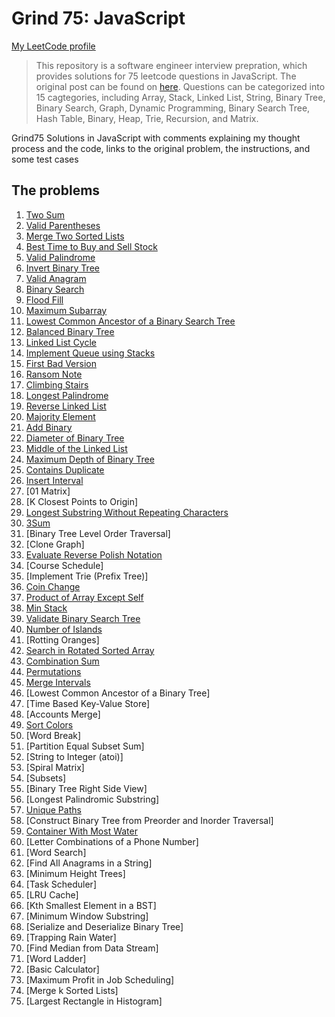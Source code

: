# Grind 75: JavaScript

[My LeetCode profile](https://leetcode.com/brendondsouza/)

> This repository is a software engineer interview prepration, which provides solutions for 75 leetcode questions in JavaScript. The original post can be found on [here](https://www.techinterviewhandbook.org/grind75?grouping=topics&order=difficulty&hours=8). Questions can be categorized into 15 cagtegories, including Array, Stack, Linked List, String, Binary Tree, Binary Search, Graph, Dynamic Programming, Binary Search Tree, Hash Table, Binary, Heap, Trie, Recursion, and Matrix.

Grind75 Solutions in JavaScript with comments explaining my thought process and the code, links to the original problem, the instructions, and some test cases

## The problems
1. [Two Sum](https://github.com/brendondsouza/Grind75/blob/main/two-sum.js)
2. [Valid Parentheses](https://github.com/brendondsouza/Grind75/blob/main/valid-parenthesis.js)
3. [Merge Two Sorted Lists](https://github.com/brendondsouza/Grind75/blob/main/merge-two-sorted-lists.js)
4. [Best Time to Buy and Sell Stock](https://github.com/brendondsouza/Grind75/blob/main/best-time-to-buy-and-sell-stock.js)
5. [Valid Palindrome](https://github.com/brendondsouza/Grind75/blob/main/valid-palindrome.js)
6. [Invert Binary Tree](https://github.com/brendondsouza/Grind75/blob/main/invert-binary-tree.js)
7. [Valid Anagram](https://github.com/brendondsouza/Grind75/blob/main/valid-anagram.js)
8. [Binary Search](https://github.com/brendondsouza/Grind75/blob/main/binary-search.js)
9. [Flood Fill](https://github.com/brendondsouza/Grind75/blob/main/flood-fill.js)
10. [Maximum Subarray](https://github.com/brendondsouza/Grind75/blob/main/maximum-subarray.js)
11. [Lowest Common Ancestor of a Binary Search Tree](https://github.com/brendondsouza/Grind75/blob/main/lowest-common-ancestor-binary-search-tree.js)
12. [Balanced Binary Tree](https://github.com/brendondsouza/Grind75/blob/main/balanced-binary-tree.js)
13. [Linked List Cycle](https://github.com/brendondsouza/Grind75/blob/main/linked-list-cycle.js)
14. [Implement Queue using Stacks](https://github.com/brendondsouza/Grind75/blob/main/implement-queue-using-stacks.js)
15. [First Bad Version](https://github.com/brendondsouza/Grind75/blob/main/first-bad-version.js)
16. [Ransom Note](https://github.com/brendondsouza/Grind75/blob/main/ransom-note.js)
17. [Climbing Stairs](https://github.com/brendondsouza/Grind75/blob/main/climbing-stairs.js)
18. [Longest Palindrome](https://github.com/brendondsouza/Grind75/blob/main/longest-palindrome.js)
19. [Reverse Linked List](https://github.com/brendondsouza/Grind75/blob/main/reverse-linked-list.js)
20. [Majority Element](https://github.com/brendondsouza/Grind75/blob/main/majority-element.js)
21. [Add Binary](https://github.com/brendondsouza/Grind75/blob/main/add-binary.js)
22. [Diameter of Binary Tree](https://github.com/brendondsouza/Grind75/blob/main/depth-of-a-binary-tree.js)
23. [Middle of the Linked List](https://github.com/brendondsouza/Grind75/blob/main/middle-of-the-linked-list.js)
24. [Maximum Depth of Binary Tree](https://github.com/brendondsouza/Grind75/blob/main/maximum-depth-of-binary-tree.js)
25. [Contains Duplicate](https://github.com/brendondsouza/Grind75/blob/main/contains-duplicates.js)
26. [Insert Interval](https://github.com/brendondsouza/Grind75/blob/main/insert-intervals.js)
27. [01 Matrix]
28. [K Closest Points to Origin]
29. [Longest Substring Without Repeating Characters](https://github.com/brendondsouza/Grind75/blob/main/longest-substring-without-repeating-characters.js)
30. [3Sum](https://github.com/brendondsouza/Grind75/blob/main/3-sum.js)
31. [Binary Tree Level Order Traversal]
32. [Clone Graph]
33. [Evaluate Reverse Polish Notation](https://github.com/brendondsouza/Grind75/blob/main/evaluate-reverse-polish-notation.js)
34. [Course Schedule]
35. [Implement Trie (Prefix Tree)]
36. [Coin Change](https://github.com/brendondsouza/Grind75/blob/main/coin-change.js)
37. [Product of Array Except Self](https://github.com/brendondsouza/Grind75/blob/main/product-of-array-except-self.js)
38. [Min Stack](https://github.com/brendondsouza/Grind75/blob/main/min-stack.js)
39. [Validate Binary Search Tree](https://github.com/brendondsouza/Grind75/blob/main/validate-binary-search-tree.js)
40. [Number of Islands](https://github.com/brendondsouza/Grind75/blob/main/number-of-islands.js)
41. [Rotting Oranges]
42. [Search in Rotated Sorted Array](https://github.com/brendondsouza/Grind75/blob/main/search-in-rotated-sorted-array.js)
43. [Combination Sum](https://github.com/brendondsouza/Grind75/blob/main/combination-sum.js)
44. [Permutations](https://github.com/brendondsouza/Grind75/blob/main/permutations.js)
45. [Merge Intervals](https://github.com/brendondsouza/Grind75/blob/main/merge-intervals.js)
46. [Lowest Common Ancestor of a Binary Tree]
47. [Time Based Key-Value Store]
48. [Accounts Merge]
49. [Sort Colors](https://github.com/brendondsouza/Grind75/blob/main/sort-colors.js)
50. [Word Break]
51. [Partition Equal Subset Sum]
52. [String to Integer (atoi)]
53. [Spiral Matrix]
54. [Subsets]
55. [Binary Tree Right Side View]
56. [Longest Palindromic Substring]
57. [Unique Paths](https://github.com/brendondsouza/Grind75/blob/main/unique-paths.js)
58. [Construct Binary Tree from Preorder and Inorder Traversal]
59. [Container With Most Water](https://github.com/brendondsouza/Grind75/blob/main/container-with-most-water.js)
60. [Letter Combinations of a Phone Number]
61. [Word Search]
62. [Find All Anagrams in a String]
63. [Minimum Height Trees]
64. [Task Scheduler]
65. [LRU Cache]
66. [Kth Smallest Element in a BST]
67. [Minimum Window Substring]
68. [Serialize and Deserialize Binary Tree]
69. [Trapping Rain Water]
70. [Find Median from Data Stream]
71. [Word Ladder]
72. [Basic Calculator]
73. [Maximum Profit in Job Scheduling]
74. [Merge k Sorted Lists]
75. [Largest Rectangle in Histogram]
